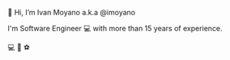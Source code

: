 👋 Hi, I’m Ivan Moyano a.k.a @imoyano

I'm Software Engineer 💻 with more than 15 years of experience.

💻 🎾 ⚽

